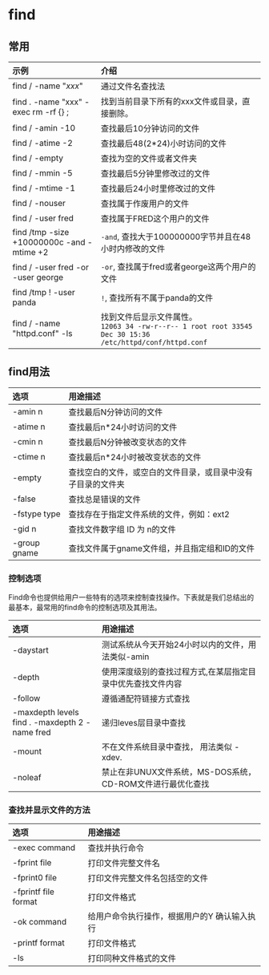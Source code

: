 # find

## 常用

| 示例 | 介绍 |
| :-- | :-- |
find / -name "*xxx*"   | 通过文件名查找法
find . -name "xxx" -exec rm -rf {} \;  | 找到当前目录下所有的xxx文件或目录，直接删除。
find / -amin -10       | 查找最后10分钟访问的文件
find / -atime -2       | 查找最后48(2*24)小时访问的文件
find / -empty          | 查找为空的文件或者文件夹
find / -mmin -5        | 查找最后5分钟里修改过的文件
find / -mtime -1       | 查找最后24小时里修改过的文件
find / -nouser         | 查找属于作废用户的文件
find / -user fred      | 查找属于FRED这个用户的文件
find /tmp -size +10000000c -and -mtime +2  | `-and`, 查找大于100000000字节并且在48小时内修改的文件
find / -user fred -or -user george         | `-or`, 查找属于fred或者george这两个用户的文件
find /tmp ! -user panda                    | `!`, 查找所有不属于panda的文件
find / -name "httpd.conf" -ls              | 找到文件后显示文件属性。<br>`12063 34 -rw-r--r-- 1 root root 33545 Dec 30 15:36 /etc/httpd/conf/httpd.conf`

## find用法

| 选项 | 用途描述 |
| :-- | :-- |
-amin n                | 查找最后N分钟访问的文件
-atime n               | 查找最后n*24小时访问的文件
-cmin n                | 查找最后N分钟被改变状态的文件
-ctime n               | 查找最后n*24小时被改变状态的文件
-empty                 | 查找空白的文件，或空白的文件目录，或目录中没有子目录的文件夹
-false                 | 查找总是错误的文件
-fstype type           | 查找存在于指定文件系统的文件，例如：ext2
-gid n                 | 查找文件数字组 ID 为 n的文件
-group gname           | 查找文件属于gname文件组，并且指定组和ID的文件

### 控制选项

Find命令也提供给用户一些特有的选项来控制查找操作。下表就是我们总结出的最基本，最常用的find命令的控制选项及其用法。

| 选项 |用途描述 |
| :-- | :-- |
-daystart             | 测试系统从今天开始24小时以内的文件，用法类似-amin
-depth                | 使用深度级别的查找过程方式,在某层指定目录中优先查找文件内容
-follow               | 遵循通配符链接方式查找
-maxdepth levels<br>find . -maxdepth 2 -name fred    | 递归leves层目录中查找
-mount                | 不在文件系统目录中查找， 用法类似 -xdev.
-noleaf               | 禁止在非UNUX文件系统，MS-DOS系统，CD-ROM文件进行最优化查找

### 查找并显示文件的方法

| 选项 |用途描述 |
| :-- | :-- |
-exec command            | 查找并执行命令
-fprint file             | 打印文件完整文件名
-fprint0 file            | 打印文件完整文件名包括空的文件
-fprintf file format     | 打印文件格式
-ok command              | 给用户命令执行操作，根据用户的Y 确认输入执行
-printf format           | 打印文件格式
-ls                      | 打印同种文件格式的文件